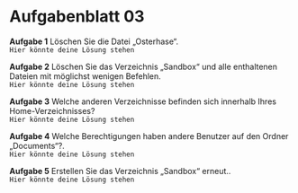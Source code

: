 # Aufgabenblatt 03
**Aufgabe 1**
Löschen Sie die Datei „Osterhase“.<br />
`Hier könnte deine Lösung stehen`

**Aufgabe 2**
Löschen Sie das Verzeichnis „Sandbox“ und alle enthaltenen Dateien mit möglichst wenigen Befehlen.<br />
`Hier könnte deine Lösung stehen`


**Aufgabe 3**
Welche anderen Verzeichnisse befinden sich innerhalb Ihres Home-Verzeichnisses?<br />
`Hier könnte deine Lösung stehen`

**Aufgabe 4**
Welche Berechtigungen haben andere Benutzer auf den Ordner „Documents“?.<br />
`Hier könnte deine Lösung stehen`

**Aufgabe 5**
Erstellen Sie das Verzeichnis „Sandbox“ erneut..<br />
`Hier könnte deine Lösung stehen`